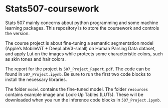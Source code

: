# Stats507-coursework

Stats 507 mainly concerns about python programming and some machine learning 
packages. This repository is to store the coursework and controls the version.

The course project is about fine-tuning a semantic segmentation model 
(Apple’s MobileViT + DeepLabV3-small) on Human Parsing Data dataset, and 
apply Lut on the images while protects some characteristic colors, such as 
skin tones and hair colors.

The report for the project is `507_Project_Report.pdf`. The code can be found 
in `507_Project.ipynb`. Be sure to run the first two code blocks to install the 
necessary libraries.

The folder `model` contains the fine-tuned model. The folder `resources` 
contains example image and Look-Up Tables (LUTs). These will be downloaded when 
you run the inference code blocks in `507_Project.ipynb`.